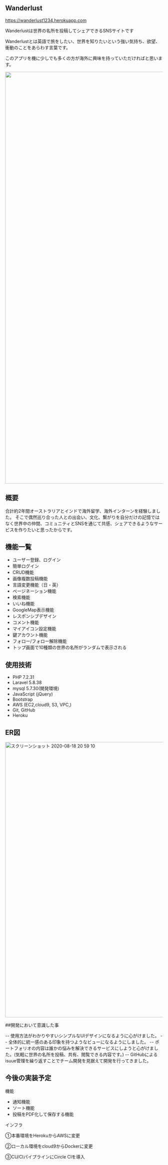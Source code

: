 
## Wanderlust

https://wanderlust1234.herokuapp.com

Wanderlustは世界の名所を投稿してシェアできるSNSサイトです
<p>Wanderlustとは英語で旅をしたい、世界を知りたいという強い気持ち、欲望、衝動のことをあらわす言葉です。</p>
<p>このアプリを機に少しでも多くの方が海外に興味を持っていただければと思います。</p>
<p align="center">
 <img width="1316" alt="スクリーンショット 2020-08-18 1 41 01" src="https://user-images.githubusercontent.com/61537178/90506002-8b7c3480-e18e-11ea-8098-45297f59f31f.png">
</p>


## 概要

合計約2年間オーストラリアとインドで海外留学、海外インターンを経験しました。
そこで偶然巡り合った人との出会い、文化、繋がりを自分だけの記憶ではなく世界中の仲間、コミュニティとSNSを通じて共感、シェアできるようなサービスを作りたいと思ったからです。


## 機能一覧

- ユーザー登録、ログイン
- 簡単ログイン
- CRUD機能
- 画像複数投稿機能
- 言語変更機能（日・英）
- ページネーション機能
- 検索機能
- いいね機能
- GoogleMap表示機能
- レスポンシブデザイン
- コメント機能
- マイアイコン設定機能
- 鍵アカウント機能
- フォロー/フォロー解除機能
- トップ画面で10種類の世界の名所がランダムで表示される

## 使用技術

- PHP 7.2.31
- Laravel  5.8.38
- mysql 5.7.30(開発環境)
- JavaScript (jQuery)
- Bootstrap
- AWS (EC2,cloud9, S3, VPC,)
- Git, GitHub
- Heroku

## ER図

<img width="880" alt="スクリーンショット 2020-08-18 20 59 10" src="https://user-images.githubusercontent.com/61537178/90510396-e36a6980-e195-11ea-9b06-c1e90a905306.png">

##開発において意識した事

-- 使用方法がわかりやすいシンプルなUIデザインになるように心がけました。
-- 全体的に統一感のある印象を持つようなビューになるようにしました。
-- ポートフォリオの内容は誰かの悩みを解決できるサービスにしようと心がけました。(気軽に世界の名所を投稿、共有、閲覧できる内容です。)
-- GitHubによるisuue管理を繰り返すことでチーム開発を見据えて開発を行ってきました。


## 今後の実装予定

機能

- 通知機能
- ソート機能
- 投稿をPDF化して保存する機能

インフラ
<p>①本番環境をHerokuからAWSに変更</p>
<p>②ローカル環境をcloud9からDockerに変更</p>
<p>③CU/CIパイプラインにCircle CIを導入</p>

